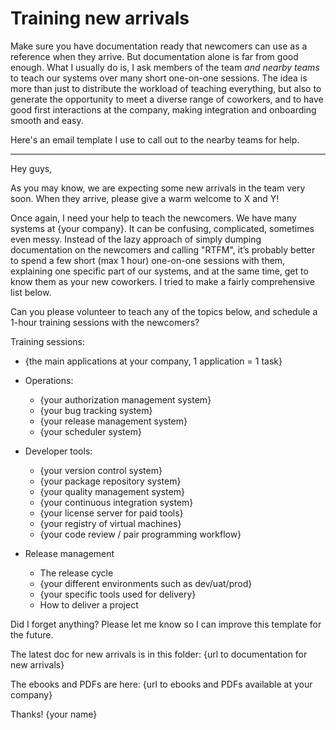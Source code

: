 Training new arrivals
=====================

Make sure you have documentation ready that newcomers can use as a reference when they arrive. But documentation alone is far from good enough.
What I usually do is, I ask members of the team *and nearby teams* to teach our systems over many short one-on-one sessions.
The idea is more than just to distribute the workload of teaching everything,
but also to generate the opportunity to meet a diverse range of coworkers,
and to have good first interactions at the company,
making integration and onboarding smooth and easy.

Here's an email template I use to call out to the nearby teams for help.

---

Hey guys,
 
As you may know, we are expecting some new arrivals in the team very soon. When they arrive, please give a warm welcome to X and Y!
 
Once again, I need your help to teach the newcomers. We have many systems at {your company}. It can be confusing, complicated, sometimes even messy. Instead of the lazy approach of simply dumping documentation on the newcomers and calling "RTFM", it’s probably better to spend a few short (max 1 hour) one-on-one sessions with them, explaining one specific part of our systems, and at the same time, get to know them as your new coworkers. I tried to make a fairly comprehensive list below.
 
Can you please volunteer to teach any of the topics below, and schedule a 1-hour training sessions with the newcomers?
 
Training sessions:
 
- {the main applications at your company, 1 application = 1 task}

- Operations:
  - {your authorization management system}
  - {your bug tracking system}
  - {your release management system}
  - {your scheduler system}

- Developer tools:
  - {your version control system}
  - {your package repository system}
  - {your quality management system}
  - {your continuous integration system}
  - {your license server for paid tools}
  - {your registry of virtual machines}
  - {your code review / pair programming workflow}

- Release management
  - The release cycle
  - {your different environments such as dev/uat/prod}
  - {your specific tools used for delivery}
  - How to deliver a project
 
Did I forget anything? Please let me know so I can improve this template for the future.
 
The latest doc for new arrivals is in this folder:
{url to documentation for new arrivals}
 
The ebooks and PDFs are here:
{url to ebooks and PDFs available at your company}
 
Thanks!
{your name}
